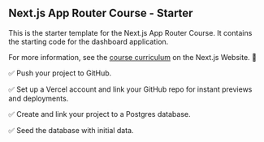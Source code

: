 ## Next.js App Router Course - Starter

This is the starter template for the Next.js App Router Course. It contains the starting code for the dashboard application.

For more information, see the [course curriculum](https://nextjs.org/learn) on the Next.js Website. 📔

✅ Push your project to GitHub.

✅ Set up a Vercel account and link your GitHub repo for instant previews and deployments.

✅ Create and link your project to a Postgres database.

✅ Seed the database with initial data.